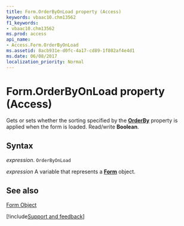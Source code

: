 ```yaml
---
title: Form.OrderByOnLoad property (Access)
keywords: vbaac10.chm13562
f1_keywords:
- vbaac10.chm13562
ms.prod: access
api_name:
- Access.Form.OrderByOnLoad
ms.assetid: 8acb931e-d0fc-4a17-cd89-1f802af4e4d1
ms.date: 06/08/2017
localization_priority: Normal
---
```



# Form.OrderByOnLoad property (Access)

Gets or sets whether the sorting specified by the  **[OrderBy](Access.Form.OrderBy.md)** property is applied when the form is loaded. Read/write **Boolean**.


## Syntax

_expression_. `OrderByOnLoad`

_expression_ A variable that represents a **[Form](Access.Form.md)** object.


## See also


[Form Object](Access.Form.md)

[!include[Support and feedback](~/includes/feedback-boilerplate.md)]